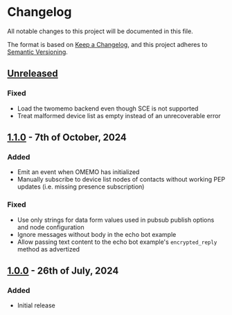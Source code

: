# Changelog

All notable changes to this project will be documented in this file.

The format is based on [Keep a Changelog](https://keepachangelog.com/en/1.0.0/), and this project adheres to [Semantic Versioning](https://semver.org/spec/v2.0.0.html).

## [Unreleased]

### Fixed
- Load the twomemo backend even though SCE is not supported
- Treat malformed device list as empty instead of an unrecoverable error

## [1.1.0] - 7th of October, 2024

### Added
- Emit an event when OMEMO has initialized
- Manually subscribe to device list nodes of contacts without working PEP updates (i.e. missing presence subscription)

### Fixed
- Use only strings for data form values used in pubsub publish options and node configuration
- Ignore messages without body in the echo bot example
- Allow passing text content to the echo bot example's `encrypted_reply` method as advertized

## [1.0.0] - 26th of July, 2024

### Added
- Initial release

[Unreleased]: https://github.com/Syndace/slixmpp-omemo/compare/v1.1.0...HEAD
[1.1.0]: https://github.com/Syndace/slixmpp-omemo/compare/v1.0.0...v1.1.0
[1.0.0]: https://github.com/Syndace/slixmpp-omemo/releases/tag/v1.0.0
